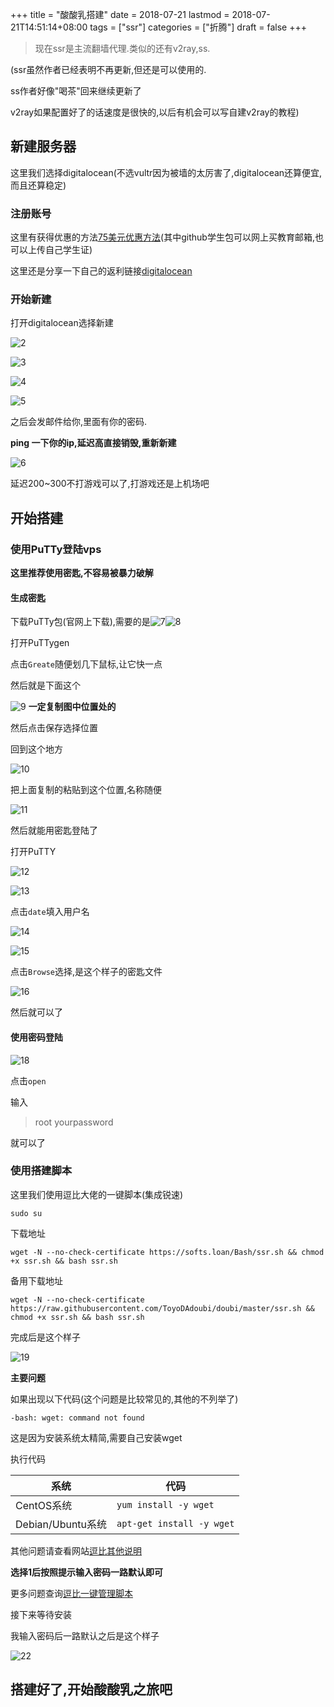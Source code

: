+++
title = "酸酸乳搭建"
date = 2018-07-21
lastmod = 2018-07-21T14:51:14+08:00
tags = ["ssr"]
categories = ["折腾"]
draft = false
+++

> 现在ssr是主流翻墙代理.类似的还有v2ray,ss.

<!--more-->

(ssr虽然作者已经表明不再更新,但还是可以使用的.

ss作者好像"喝茶"回来继续更新了

v2ray如果配置好了的话速度是很快的,以后有机会可以写自建v2ray的教程)

## 新建服务器

这里我们选择digitalocean(不选vultr因为被墙的太厉害了,digitalocean还算便宜,而且还算稳定)

### 注册账号

这里有获得优惠的方法[75美元优惠方法][1](其中github学生包可以网上买教育邮箱,也可以上传自己学生证)

这里还是分享一下自己的返利链接[digitalocean][2]

### 开始新建

打开digitalocean选择新建

![2][3]

![3][4]

![4][5]

![5][6]

之后会发邮件给你,里面有你的密码.

**ping 一下你的ip,延迟高直接销毁,重新新建**

![6][7]

延迟200~300不打游戏可以了,打游戏还是上机场吧

## 开始搭建

### 使用PuTTy登陆vps

**这里推荐使用密匙,不容易被暴力破解**

#### 生成密匙
下载PuTTy包(官网上下载),需要的是![7][8]![8][9]

打开PuTTygen

点击`Greate`随便划几下鼠标,让它快一点

然后就是下面这个

![9][10]
**一定复制图中位置处的**

然后点击保存选择位置

回到这个地方

![10][11]

把上面复制的粘贴到这个位置,名称随便

![11][12]

然后就能用密匙登陆了

打开PuTTY

![12][13]

![13][14]

点击`date`填入用户名

![14][15]

![15][16]

点击`Browse`选择,是这个样子的密匙文件

![16][17]

然后就可以了

#### 使用密码登陆

![18][18]

点击`open`

输入

> root
>yourpassword

就可以了

### 使用搭建脚本

这里我们使用逗比大佬的一键脚本(集成锐速)

```
sudo su
```

下载地址

```
wget -N --no-check-certificate https://softs.loan/Bash/ssr.sh && chmod +x ssr.sh && bash ssr.sh
```

备用下载地址

```
wget -N --no-check-certificate https://raw.githubusercontent.com/ToyoDAdoubi/doubi/master/ssr.sh && chmod +x ssr.sh && bash ssr.sh
```

完成后是这个样子

![19][19]

**主要问题**

如果出现以下代码(这个问题是比较常见的,其他的不列举了)

```
-bash: wget: command not found
```

这是因为安装系统太精简,需要自己安装wget

执行代码

系统 | 代码
---- | ----
CentOS系统 | `yum install -y wget`
Debian/Ubuntu系统 | `apt-get install -y wget`

其他问题请查看网站[逗比其他说明][20]

**选择1后按照提示输入密码一路默认即可**

更多问题查询[逗比一键管理脚本][21]

接下来等待安装

我输入密码后一路默认之后是这个样子

![22][22]

## 搭建好了,开始酸酸乳之旅吧






  [1]: https://51.ruyo.net/1725.html
  [2]: https://m.do.co/c/7f86c5a0e0cb
  [3]: https://res.cloudinary.com/dc15efw34/image/upload/v1532180201/18.7.21/Snipaste_2018-07-21_20-48-53.png
  [4]: https://res.cloudinary.com/dc15efw34/image/upload/v1532180171/18.7.21/Snipaste_2018-07-21_20-50-11.png
  [5]: https://res.cloudinary.com/dc15efw34/image/upload/v1532180337/18.7.21/Snipaste_2018-07-21_20-50-37.png
  [6]: https://res.cloudinary.com/dc15efw34/image/upload/v1532180166/18.7.21/Snipaste_2018-07-21_20-51-26.png
  [7]: https://res.cloudinary.com/dc15efw34/image/upload/v1532180176/18.7.21/Snipaste_2018-07-21_20-57-04.png
  [8]: https://res.cloudinary.com/dc15efw34/image/upload/v1532180898/18.7.21/Snipaste_2018-07-21_21-47-45.png
  [9]: https://res.cloudinary.com/dc15efw34/image/upload/v1532181781/18.7.21/Snipaste_2018-07-21_22-02-50.png
  [10]: https://res.cloudinary.com/dc15efw34/image/upload/v1532180195/18.7.21/Snipaste_2018-07-21_20-53-31.png
  [11]: https://res.cloudinary.com/dc15efw34/image/upload/v1532180159/18.7.21/Snipaste_2018-07-21_20-51-55.png
  [12]: https://res.cloudinary.com/dc15efw34/image/upload/v1532180169/18.7.21/Snipaste_2018-07-21_20-54-19.png
  [13]: https://res.cloudinary.com/dc15efw34/image/upload/v1532181781/18.7.21/Snipaste_2018-07-21_22-02-50.png
  [14]: https://res.cloudinary.com/dc15efw34/image/upload/v1532180181/18.7.21/Snipaste_2018-07-21_20-59-24.png
  [15]: https://res.cloudinary.com/dc15efw34/image/upload/v1532180211/18.7.21/Snipaste_2018-07-21_21-00-36.png
  [16]: https://res.cloudinary.com/dc15efw34/image/upload/v1532180190/18.7.21/Snipaste_2018-07-21_21-01-39.png
  [17]: https://res.cloudinary.com/dc15efw34/image/upload/v1532180206/18.7.21/Snipaste_2018-07-21_21-02-09.png
  [18]: https://res.cloudinary.com/dc15efw34/image/upload/v1532180181/18.7.21/Snipaste_2018-07-21_20-59-24.png
  [19]: https://res.cloudinary.com/dc15efw34/image/upload/v1532180210/18.7.21/Snipaste_2018-07-21_21-30-29.png
  [20]: https://doub.io/ss-jc42/#%E5%85%B6%E4%BB%96%E8%AF%B4%E6%98%8E
  [21]: https://doub.io/ss-jc42/
  [22]: https://res.cloudinary.com/dc15efw34/image/upload/v1532180905/18.7.21/Snipaste_2018-07-21_21-45-34.png
